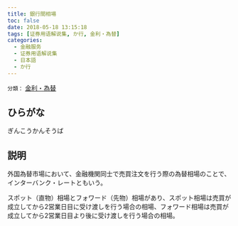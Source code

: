 ```yaml
---
title: 銀行間相場
toc: false
date: 2018-05-18 13:15:18
tags: [证券用语解说集, か行, 金利・為替]
categories:
  - 金融服务
  - 证券用语解说集
  - 日本語
  - か行
---
```


`分類：` [金利・為替](/tags/金利・為替/)

## ひらがな

ぎんこうかんそうば

## 説明

外国為替市場において、金融機関同士で売買注文を行う際の為替相場のことで、インターバンク・レートともいう。

スポット（直物）相場とフォワード（先物）相場があり、スポット相場は売買が成立してから2営業日目に受け渡しを行う場合の相場、フォワード相場は売買が成立してから2営業日目より後に受け渡しを行う場合の相場。
